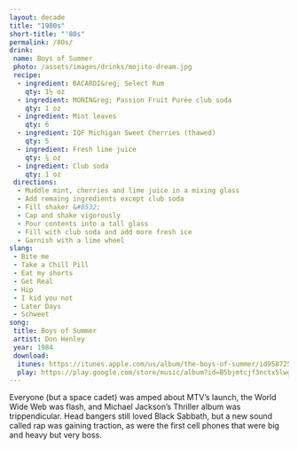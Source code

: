 ```yaml
---
layout: decade
title: "1980s"
short-title: "'80s"
permalink: /80s/
drink:
 name: Boys of Summer
 photo: /assets/images/drinks/mojito-dream.jpg
 recipe:
  - ingredient: BACARDI&reg; Select Rum
    qty: 1½ oz
  - ingredient: MONIN&reg; Passion Fruit Purée club soda
    qty: 1 oz
  - ingredient: Mint leaves
    qty: 6
  - ingredient: IQF Michigan Sweet Cherries (thawed)
    qty: 5
  - ingredient: Fresh lime juice
    qty: ¾ oz
  - ingredient: Club soda
    qty: 1 oz
 directions:
  - Muddle mint, cherries and lime juice in a mixing glass
  - Add remaing ingredients except club soda
  - Fill shaker &#8532;
  - Cap and shake vigorously
  - Pour contents into a tall glass
  - Fill with club soda and add more fresh ice
  - Garnish with a lime wheel
slang:
 - Bite me
 - Take a Chill Pill
 - Eat my shorts
 - Get Real
 - Hip
 - I kid you not
 - Later Days
 - Schweet
song:
 title: Boys of Summer
 artist: Don Henley
 year: 1984
 download:
  itunes: https://itunes.apple.com/us/album/the-boys-of-summer/id958725263?i=958725312
  play: https://play.google.com/store/music/album?id=B5bjmtcjf3nctx5lwg2nmtqbglq&tid=song-Tnupbucb2h4uortv2oode57itiu&hl=en
---
```

Everyone (but a space cadet) was amped about MTV’s launch, the World Wide Web was flash, and Michael Jackson’s Thriller album was trippendicular. Head bangers still loved Black Sabbath, but a new sound called rap was gaining traction, as were the first cell phones that were big and heavy but very boss.
